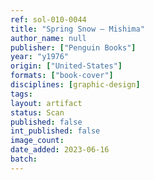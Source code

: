 ```yaml
---
ref: sol-010-0044
title: "Spring Snow — Mishima"
author_name: null
publisher: ["Penguin Books"]
year: "y1976"
origin: ["United-States"]
formats: ["book-cover"]
disciplines: [graphic-design]
tags:
layout: artifact
status: Scan
published: false
int_published: false
image_count:
date_added: 2023-06-16
batch:
---
```

